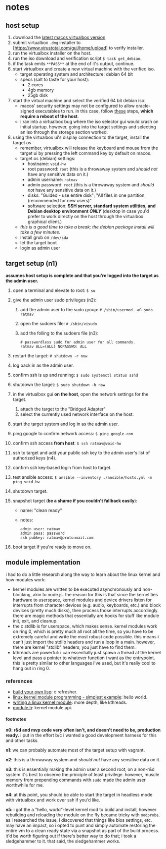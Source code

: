 notes
=====

## host setup

1. download the [latest macos virtualbox version](https://download.virtualbox.org/virtualbox/6.1.18/VirtualBox-6.1.18-142142-OSX.dmg).
1. submit virtualbox `.dmg` installer to [https://www.virustotal.com/gui/home/upload] to verify installer.
1. run the virtualbox installer on the host.
1. run the iso download and verification script `$ task get_debian`.
1. if the task emits `**PASS**` at the end of it's output, continue.
1. start virtualbox and create a new virtual machine with the verified iso.
    * target operating system and architecture: debian 64 bit
    * specs (salt to taste for your host):
        * 2 cores
        * 4gb memory
        * 25gb disk
1. start the virtual machine and select the verified 64 bit debian iso.
    * macos' security settings may not be configured to allow oracle-signed executables to run. in this case, follow [these](https://howtogeek.com/658047/how-to-fix-virtualboxs-“kernel-driver-not-installed-rc-1908-error/) steps, **which require a reboot of the host**.
    * i ran into a virtualbox bug where the iso selector gui would crash on initial startup. however, going into the target settings and selecting an iso through the storage section worked.
1. using the virtualbox ui's display connection to the target, install the target os
    * remember, virtualbox will release the keyboard and mouse from the target ui by pressing the left command key by default on macos.
    * target os (debian) settings:
        * hostname: `void-hw`
        * root password: `root` (this is a throwaway system and _should not_ have any sensitive data on it.)
        * admin username: `ratmav`
        * admin password: `root` (this is a throwaway system and _should not_ have any sensitive data on it.)
        * disks: "Guided - use entire disk"; "All files in one partition (recommended for new users)"
        * software selection: **SSH server, standard system utilities, and Debian desktop environment _ONLY_** (desktop in case you'd prefer to work directly on the host through the virtualbox graphical client.)
    * _this is a good time to take a break; the debian package install will take a few minutes._
    * install grub on `/dev/sda`
    * let the target boot
    * login as admin user

## target setup (n1)

**assumes host setup is complete and that you're logged into the target as the admin user.**

1. open a terminal and elevate to root: `$ su`
1. give the admin user sudo privileges (n2):
    1. add the admin user to the sudo group: `# /sbin/usermod -aG sudo ratmav`
    1. open the sudoers file: `# /sbin/visudo`
    1. add the folling to the sudoers file (n3):

        ```shell
        # passwordless sudo for admin user for all commands.
        ratmav ALL=(ALL) NOPASSWD: ALL
        ```

1. restart the target: `# shutdown -r now`
1. log back in as the admin user.
1. confirm ssh is up and running: `$ sudo systemctl status sshd`
1. shutdown the target: `$ sudo shutdown -h now`
1. in the virtualbox gui **on the host**, open the network settings for the target.
    1. attach the target to the "Bridged Adapter"
    1. select the currently used network interface on the host.
1. start the target system and log in as the admin user.
1. ping google to confirm network access: `$ ping google.com`
1. confirm ssh access **from host**: `$ ssh ratmav@void-hw`
1. ssh to target and add your public ssh key to the admin user's list of authorized keys (n4).
1. confirm ssh key-based login from host to target.
1. test ansible access: `$ ansible --inventory ./ansible/hosts.yml -m ping void-hw`
1. shutdown target.
1. snapshot target (**be a shame if you couldn't fallback easily**):
    * name: "clean ready"
    * notes:

        ```
        admin user: ratmav
        admin pass: password
        ssh pubkey: ratmav@protonmail.com
        ```

1. boot target if you're ready to move on.


## module implementation

i had to do a little research along the way to learn about the linux kernel and how modules work:

* kernel modules are written to be executed asynchronously and non-blocking, akin to node.js. the reason for this is that since the kernel ties hardware to userspace, kernel modules and device drivers listen for interrupts from character devices (e.g. audio, keyboards, etc.) and block devices (pretty much disks), then process those interrupts accordingly. there are magic methods that essentially are hooks for stuff like module init, exit, and cleanup.
* the c stdlib is for userspace, which makes sense. kernel modules work on ring 0, which is pretty much all root all the time, so you have to be extremely careful and write the most robust code possible. this means i can't just import the stdlib headers and run a loop in a main. however, there are kernel "stdlib" headers; you just have to find them.
* kthreads are powerful: i can essentially just spawn a thread at the kernel level and pass a pointer to whatever function i want as the entrypoint. this is pretty similar to other languages i've used, but it's really cool to hang out in ring 0.

### references

* [build your own lisp](http://buildyourownlisp.com/contents): c refresher.
* [linux kernel module programming - simplest example](https://sachithmuhandiram.medium.com/linux-kernel-module-programming-simplest-example-c45f2d1b32a7): hello world.
* [writing a linux kernel module](http://derekmolloy.ie/writing-a-linux-kernel-module-part-1-introduction): more depth, like kthreads.
* [module.h](https://github.com/torvalds/linux/blob/master/include/linux/module.h): kernel module api.

#### footnotes

**n0**: **r&d and mvp code very often isn't, and doesn't need to be, production ready.** i put in the effort b/c i wanted a good development harness for this and other tasks.

**n1**: we can probably automate most of the target setup with vagrant.

**n2**: this is a throwaway system and _should not_ have any sensitive data on it.

**n3**: this is essentially making the admin user a second root, on a non-r&d system it's best to observe the principle of least privilege. however, muscle memory from prepending commands with `sudo` made the admin user worthwhile for me.

**n4**: at this point, you should be able to start the target in headless mode with virtualbox and work over ssh if you'd like.

**n5**: i got the a "hello, world"-level kernel mod to build and install, however rebuilding and reloading the module on the fly became tricky with `modprobe`. as i researched the issue, i discovered that things like bios settings, etc. may have an impact, so i opted to punt and simply automate restoring the entire vm to a clean ready state via a snapshot as part of the build process. it'd be worth figuring out if there's better way to do that; i took a sledgehammer to it. that said, the sledgehammer works.
